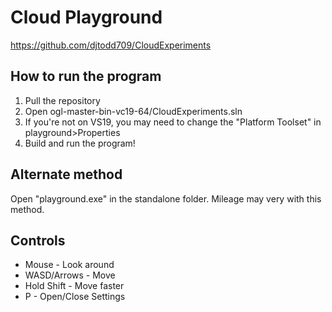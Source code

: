# Cloud Playground
https://github.com/djtodd709/CloudExperiments

How to run the program
-
1. Pull the repository
2. Open ogl-master-bin-vc19-64/CloudExperiments.sln
3. If you're not on VS19, you may need to change the "Platform Toolset" in playground>Properties
4. Build and run the program!

Alternate method
-
Open "playground.exe" in the standalone folder. Mileage may very with this method.

Controls
-
* Mouse - Look around
* WASD/Arrows - Move
* Hold Shift - Move faster
* P - Open/Close Settings
